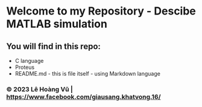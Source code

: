 # Welcome to my Repository - Descibe MATLAB simulation

## You will find in this repo:

* C language
* Proteus
* README.md - this is file itself - using Markdown language

### © 2023 Lê Hoàng Vũ | https://www.facebook.com/giausang.khatvong.16/